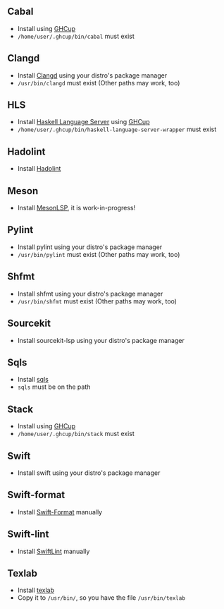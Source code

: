 ## Cabal
- Install using [GHCup](https://www.haskell.org/ghcup/)
- `/home/user/.ghcup/bin/cabal` must exist
## Clangd
- Install [Clangd](https://clangd.llvm.org/) using your distro's package manager
- `/usr/bin/clangd` must exist (Other paths may work, too)
## HLS
- Install [Haskell Language Server](https://haskell-language-server.readthedocs.io/en/latest/index.html) using [GHCup](https://www.haskell.org/ghcup/)
- `/home/user/.ghcup/bin/haskell-language-server-wrapper` must exist
## Hadolint
- Install [Hadolint](https://github.com/hadolint/hadolint)
## Meson
- Install [MesonLSP](https://github.com/jcwasmx86/mesonlsp), it is work-in-progress!
## Pylint
- Install pylint using your distro's package manager
- `/usr/bin/pylint` must exist (Other paths may work, too)
## Shfmt
- Install shfmt using your distro's package manager
- `/usr/bin/shfmt` must exist (Other paths may work, too)
## Sourcekit
- Install sourcekit-lsp using your distro's package manager
## Sqls
- Install [sqls](https://github.com/lighttiger2505/sqls)
- `sqls` must be on the path
## Stack
- Install using [GHCup](https://www.haskell.org/ghcup/)
- `/home/user/.ghcup/bin/stack` must exist
## Swift
- Install swift using your distro's package manager
## Swift-format
- Install [Swift-Format](https://github.com/apple/swift-format) manually
## Swift-lint
- Install [SwiftLint](https://github.com/realm/SwiftLint) manually
## Texlab
- Install [texlab](https://github.com/latex-lsp/texlab)
- Copy it to `/usr/bin/`, so you have the file `/usr/bin/texlab` 
